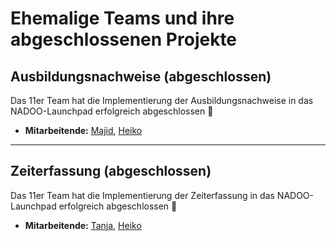 # Ehemalige Teams und ihre abgeschlossenen Projekte


## Ausbildungsnachweise (abgeschlossen)

Das 11er Team hat die Implementierung der Ausbildungsnachweise in das NADOO-Launchpad erfolgreich abgeschlossen 🚀

- **Mitarbeitende:** [Majid](https://github.com/majdAlmotaem), [Heiko](https://github.com/hfanieng)

---

## Zeiterfassung (abgeschlossen)

Das 11er Team hat die Implementierung der Zeiterfassung in das NADOO-Launchpad erfolgreich abgeschlossen 🚀

- **Mitarbeitende:** [Tanja](https://github.com/Kretta), [Heiko](https://github.com/hfanieng)
